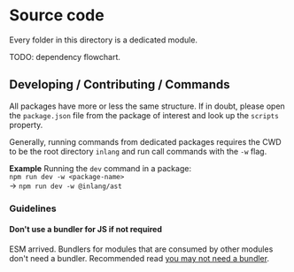 # Source code

Every folder in this directory is a dedicated module.

TODO: dependency flowchart.

## Developing / Contributing / Commands

All packages have more or less the same structure. If in doubt, please open the `package.json`
file from the package of interest and look up the `scripts` property.

Generally, running commands from dedicated packages requires the CWD to be the root directory `inlang`
and run call commands with the `-w` flag.

**Example**
Running the `dev` command in a package:  
`npm run dev -w <package-name>`  
-> `npm run dev -w @inlang/ast`

### Guidelines

#### Don't use a bundler for JS if not required

ESM arrived. Bundlers for modules that are consumed by other modules don't need a bundler. Recommended read [you may not need a bundler](https://cmdcolin.github.io/posts/2022-05-27-youmaynotneedabundler).
